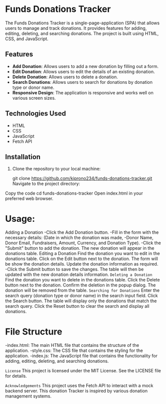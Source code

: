  # Funds Donations Tracker

The Funds Donations Tracker is a single-page-application (SPA) that allows users to manage and track donations. It provides features for adding, editing, deleting, and searching donations. The project is built using HTML, CSS, and JavaScript.

## Features

- **Add Donation**: Allows users to add a new donation by filling out a form.
- **Edit Donation**: Allows users to edit the details of an existing donation.
- **Delete Donation**: Allows users to delete a donation.
- **Search Donations**: Allows users to search for donations by donation type or donor name.
- **Responsive Design**: The application is responsive and works well on various screen sizes.

## Technologies Used

- HTML
- CSS
- JavaScript
- Fetch API

## Installation

1. Clone the repository to your local machine:
   
   git clone https://github.com/kiprono234/funds-donations-tracker.git
Navigate to the project directory:

Copy the code
cd funds-donations-tracker
Open index.html in your preferred web browser.
 # Usage:
 Adding a Donation
 -Click the Add Donation button.
 -Fill in the form with the necessary details: (Date in which the donation was made, -Donor Name, Donor Email, Fundraisers, Amount, Currency, and Donation Type).
 -Click the "Submit" button to add the donation.
The new donation will appear in the donations table.
Editing a Donation
Find the donation you want to edit in the donations table.
Click on the Edit button next to the donation.
The form will be show  the donation details.
Update the  donation information as required.
 -Click the Submit button to save the changes.
The table will then be updated with the new donation details information.
 `Deleting a Donation`
Find the donation you want to delete in the donations table.
Click the Delete button next to the donation.
Confirm the deletion in the popup dialog.
The donation will be removed from the table.
 `Searching for Donations`
Enter the search query (donation type or donor name) in the search input field.
Click the Search button.
The table will display only the donations that match the search query.
Click the Reset button to clear the search and display all donations.
# File Structure
-index.html: The main HTML file that contains the structure of the application.
-style.css: The CSS file that contains the styling for the application.
-index.js: The JavaScript file that contains the functionality for adding, editing, deleting, and searching donations.
 


`License`
This project is licensed under the MIT License. See the LICENSE file for details.

`Acknowledgements`
This project uses the Fetch API to interact with a mock backend server.
 This donation Tracker is inspired by various donation management systems.

